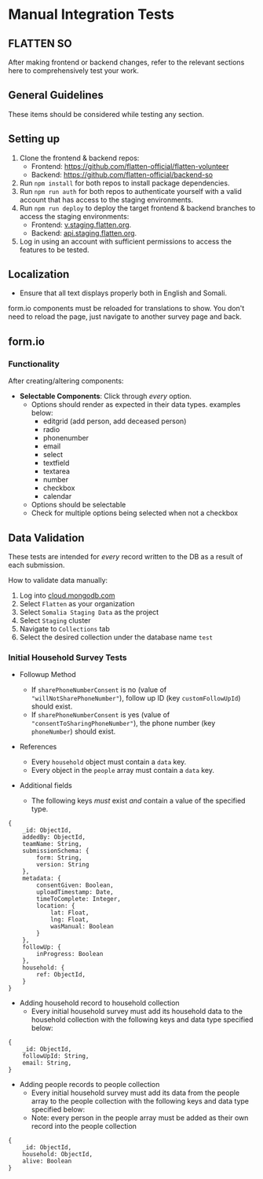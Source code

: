 # Manual Integration Tests
## FLATTEN SO

After making frontend or backend changes, refer to the relevant sections here to comprehensively test your work.

## General Guidelines

These items should be considered while testing any section.

## Setting up
1. Clone the frontend & backend repos:
    * Frontend: https://github.com/flatten-official/flatten-volunteer
    * Backend: https://github.com/flatten-official/backend-so
2. Run `npm install` for both repos to install package dependencies.
3. Run `npm run auth` for both repos to authenticate yourself with a valid account that has access to the staging environments.
4. Run `npm run deploy` to deploy the target frontend & backend branches to access the staging environments:
    * Frontend: [v.staging.flatten.org](https://v.staging.flatten.org/).
    * Backend: [api.staging.flatten.org](https://api.staging.flatten.org/).
5. Log in using an account with sufficient permissions to access the features to be tested.

## Localization

* Ensure that all text displays properly both in English and Somali.

form.io components must be reloaded for translations to show. You don't need to reload the page, just navigate to another survey page and back.

## form.io

### Functionality

After creating/altering components:

* **Selectable Components**: Click through *every* option.
    * Options should render as expected in their data types. examples below:
        * editgrid (add person, add deceased person)
        * radio
        * phonenumber
        * email
        * select
        * textfield
        * textarea
        * number
        * checkbox
        * calendar
    * Options should be selectable
    * Check for multiple options being selected when not a checkbox

## Data Validation

These tests are intended for *every* record written to the DB as a result of each submission.

How to validate data manually:
1. Log into [cloud.mongodb.com](https://cloud.mongodb.com/)
2. Select `Flatten` as your organization
3. Select `Somalia Staging Data` as the project
4. Select `Staging` cluster
4. Navigate to `Collections` tab
5. Select the desired collection under the database name `test`


### Initial Household Survey Tests

* Followup Method
    * If `sharePhoneNumberConsent` is no (value of `"willNotSharePhoneNumber"`), follow up ID (key `customFollowUpId`) should exist.
    * If `sharePhoneNumberConsent` is yes (value of `"consentToSharingPhoneNumber"`), the phone number (key `phoneNumber`) should exist.

* References
    * Every `household` object must contain a `data` key.
    * Every object in the `people` array must contain a `data` key.

* Additional fields
    * The following keys *must* exist *and* contain a value of the specified type.


```
{
    _id: ObjectId,
    addedBy: ObjectId,
    teamName: String,
    submissionSchema: {
        form: String,
        version: String
    },
    metadata: {
        consentGiven: Boolean,
        uploadTimestamp: Date,
        timeToComplete: Integer,
        location: {
            lat: Float,
            lng: Float,
            wasManual: Boolean
        }
    },
    followUp: {
        inProgress: Boolean
    },
    household: {
        ref: ObjectId,
    }
}
```

* Adding household record to household collection
    * Every initial household survey must add its household data to the household collection with the following keys and data type specified below:

```
{
    _id: ObjectId,
    followUpId: String,
    email: String,
}
```

* Adding people records to people collection
    * Every initial household survey must add its data from the people array to the people collection with the following keys and data type specified below:
    * Note: every person in the people array must be added as their own record into the people collection

```
{
    _id: ObjectId,
    household: ObjectId,
    alive: Boolean
}
```


